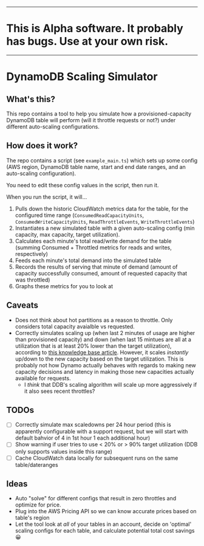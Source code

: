 
--------
# This is Alpha software. It probably has bugs. Use at your own risk.
--------

# DynamoDB Scaling Simulator

## What's this?
This repo contains a tool to help you simulate how a provisioned-capacity DynamoDB table will perform (will it throttle requests or not?) under different auto-scaling configurations.

## How does it work?
The repo contains a script (see `example_main.ts`) which sets up some config (AWS region, DynamoDB table name, start and end date ranges, and an auto-scaling configuration). 

You need to edit these config values in the script, then run it.

When you run the script, it will...
1. Pulls down the historic CloudWatch metrics data for the table, for the configured time range (`ConsumedReadCapacityUnits`, `ConsumedWriteCapacityUnits`, `ReadThrottleEvents`,  `WriteThrottleEvents`)
2. Instantiates a new simulated table with a given auto-scaling config (min capacity, max capacity, target utilization).
3. Calculates each minute's total read/write demand for the table (summing Consumed + Throttled metrics for reads and writes, respectively)
4. Feeds each minute's total demand into the simulated table
5. Records the results of serving that minute of demand (amount of capacity successfully consumed, amount of requested capacity that was throttled)
6. Graphs these metrics for you to look at


## Caveats
- Does not think about hot partitions as a reason to throttle. Only considers total capacity avaialble vs requested.
- Correctly simulates scaling up (when last 2 minutes of usage are higher than provisioned capacity) and down (when last 15 mintues are all at a utilization that is at least 20% lower than the target utilization), according to [this knowledge base article](https://aws.amazon.com/premiumsupport/knowledge-center/dynamodb-auto-scaling/). However, it scales _instantly_ up/down to the new capacity based on the target utilization. This is probably not how Dynamo actually behaves with regards to making new capacity decisions and latency in making those new capacities actually available for requests.
  - I _think_ that DDB's scaling algorithm will scale up more aggressively if it also sees recent throttles?

## TODOs
- [ ] Correctly simulate max scaledowns per 24 hour period (this is apparently configurable with a support request, but we will start with default bahvior of 4 in 1st hour 1 each additional hour)
- [ ] Show warning if user tries to use < 20% or > 90% target utilization (DDB only supports values inside this range)
- [ ] Cache CloudWatch data locally for subsequent runs on the same table/dateranges

## Ideas
- Auto "solve" for different configs that result in zero throttles and optimize for price.
- Plug into the AWS Pricing API so we can know accurate prices based on table's region
- Let the tool look at _all_ of your tables in an account, decide on 'optimal' scaling configs for each table, and calculate potential total cost savings 😀